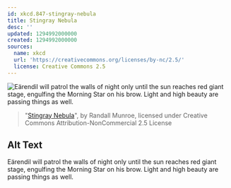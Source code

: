 ```yaml
---
id: xkcd.847-stingray-nebula
title: Stingray Nebula
desc: ''
updated: 1294992000000
created: 1294992000000
sources:
  name: xkcd
  url: 'https://creativecommons.org/licenses/by-nc/2.5/'
  license: Creative Commons 2.5
---
```

![Eärendil will patrol the walls of night only until the sun reaches red giant stage, engulfing the Morning Star on his brow. Light and high beauty are passing things as well.](https://imgs.xkcd.com/comics/stingray_nebula.png)
> "[Stingray Nebula](https://xkcd.com/847/)", by Randall Munroe, licensed under Creative Commons Attribution-NonCommercial 2.5 License

## Alt Text
Eärendil will patrol the walls of night only until the sun reaches red giant stage, engulfing the Morning Star on his brow. Light and high beauty are passing things as well.
